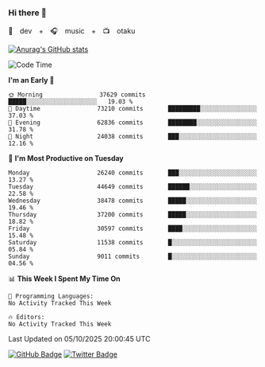 ### Hi there 👋

🚀　dev　+　🎧　music　+　📺　otaku


[![Anurag's GitHub stats](https://github-readme-stats.vercel.app/api?username=koheitasaka&count_private=true&show_icons=true&theme=monokai)](https://github.com/koheitasaka/github-readme-stats)

<!--START_SECTION:waka-->
![Code Time](http://img.shields.io/badge/Code%20Time-1%2C161%20hrs%2023%20mins-blue)

**I'm an Early 🐤** 

```text
🌞 Morning                37629 commits       █████░░░░░░░░░░░░░░░░░░░░   19.03 % 
🌆 Daytime                73210 commits       █████████░░░░░░░░░░░░░░░░   37.03 % 
🌃 Evening                62836 commits       ████████░░░░░░░░░░░░░░░░░   31.78 % 
🌙 Night                  24038 commits       ███░░░░░░░░░░░░░░░░░░░░░░   12.16 % 
```
📅 **I'm Most Productive on Tuesday** 

```text
Monday                   26240 commits       ███░░░░░░░░░░░░░░░░░░░░░░   13.27 % 
Tuesday                  44649 commits       ██████░░░░░░░░░░░░░░░░░░░   22.58 % 
Wednesday                38478 commits       █████░░░░░░░░░░░░░░░░░░░░   19.46 % 
Thursday                 37200 commits       █████░░░░░░░░░░░░░░░░░░░░   18.82 % 
Friday                   30597 commits       ████░░░░░░░░░░░░░░░░░░░░░   15.48 % 
Saturday                 11538 commits       █░░░░░░░░░░░░░░░░░░░░░░░░   05.84 % 
Sunday                   9011 commits        █░░░░░░░░░░░░░░░░░░░░░░░░   04.56 % 
```


📊 **This Week I Spent My Time On** 

```text
💬 Programming Languages: 
No Activity Tracked This Week

🔥 Editors: 
No Activity Tracked This Week
```


 Last Updated on 05/10/2025 20:00:45 UTC
<!--END_SECTION:waka-->

[![GitHub Badge](https://img.shields.io/badge/GitHub-100000?style=for-the-badge&logo=github&logoColor=white)](https://github.com/koheitasaka)
[![Twitter Badge](https://img.shields.io/badge/Twitter-1DA1F2?style=for-the-badge&logo=twitter&logoColor=white)](https://twitter.com/sleep_asleep_)
